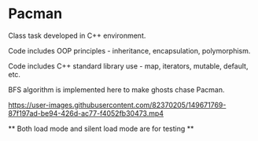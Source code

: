 # Pacman
Class task developed in C++ environment.

Code includes OOP principles - inheritance, encapsulation, polymorphism.

Code includes C++ standard library use - map, iterators, mutable, default, etc.

BFS algorithm is implemented here to make ghosts chase Pacman.

https://user-images.githubusercontent.com/82370205/149671769-87f197ad-be94-426d-ac77-f4052fb30473.mp4

** Both load mode and silent load mode are for testing **
